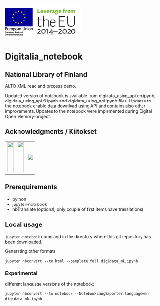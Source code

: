 ![sosiaali_fi_small3.png](https://github.com/NatLibFi/digidownloadtool/blob/main/sosiaali_fi_small3.png?raw=true)![fi_EU_rgb_small2.png](https://github.com/NatLibFi/digidownloadtool/blob/main/fi_EU_rgb_small2.png?raw=true)

# Digitalia_notebook

## National Library of Finland

ALTO XML read and process demo.

Updated version of notebook is available from digidata_using_api.en.ipynb, digidata_using_api.fi.ipynb and digidata_using_api.ipynb files.
Updates to the notebook enable data download using API and contains also other improvements.
Updates to the notebook were implemented during Digital Open Memory-project.

## Acknowledgments / Kiitokset

<table><tr><td>
<img src="https://blogs.helsinki.fi/digitalia/files/2018/10/sosiaali_fi_90p.jpg" style="height:100px;width:100%">
    </td><td>
<img src="https://blogs.helsinki.fi/digitalia/files/2018/10/fi_EU_rgb_90p.jpg" style="height:100px;width:100%">
    </td><td>
<img src="https://blogs.helsinki.fi/digitalia/files/2019/01/digitalia_pien_90h.png" style="">
</td></td></tr></table>

## Prerequirements

* python   
* jupyter-notebook
* nbTranslate  (optional, only couple of first items have translations)


## Local usage

```jupyter-notebook``` command in the directory where this git repository has been downloaded.


Generating other formats

``` jupyter nbconvert --to html --template full digidata_mk.ipynb ```


###  Experimental

different language versions of the notebook:

``` jupyter nbconvert --to notebook --NotebookLangExporter.language=en digidata_mk.ipynb ```



